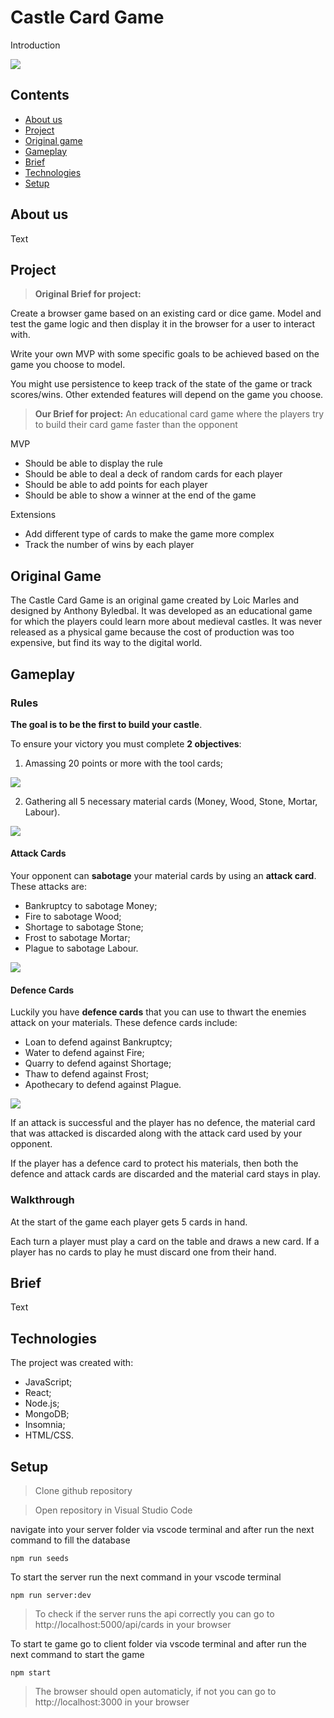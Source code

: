 # Castle Card Game

Introduction

![](https://github.com/PrinsWillem/castle_game_project/blob/main/client/public/images/castle-logo.png?raw=true)

## Contents
* [About us](#about-us)
* [Project](#Project)
* [Original game](#original-game)
* [Gameplay](#Gameplay)
* [Brief](#Brief)
* [Technologies](#Technologies)
* [Setup](#Setup)

## About us
Text

## Project
> **Original Brief for project:**

Create a browser game based on an existing card or dice game. Model and test the game logic and then display it in the browser for a user to interact with.

Write your own MVP with some specific goals to be achieved based on the game you choose to model.

You might use persistence to keep track of the state of the game or track scores/wins. Other extended features will depend on the game you choose.

> **Our Brief for project:**
An educational card game where the players try to build their card game faster than the opponent

MVP
* Should be able to display the rule
* Should be able to deal a deck of random cards for each player
* Should be able to add points for each player
* Should be able to show a winner at the end of the game

Extensions
* Add different type of cards to make the game more complex
* Track the number of wins by each player

## Original Game
The Castle Card Game is an original game created by Loic Marles and designed by Anthony Byledbal. It was developed as an educational game for which the players could learn more about medieval castles. It was never released as a physical game because the cost of production was too expensive, but find its way to the digital world.

## Gameplay

### Rules

**The goal is to be the first to build your castle**.

To ensure your victory you must complete **2 objectives**:
1. Amassing 20 points or more with the tool cards;

![](https://github.com/PrinsWillem/castle_game_project/blob/main/client/public/images/tool-cards.png?raw=true)

2. Gathering all 5 necessary material cards (Money, Wood, Stone, Mortar, Labour).

![](https://github.com/PrinsWillem/castle_game_project/blob/main/client/public/images/material-cards.png?raw=true)

#### Attack Cards

Your opponent can **sabotage** your material cards by using an **attack card**. These attacks are:
- Bankruptcy to sabotage Money;
- Fire to sabotage Wood;
- Shortage to sabotage Stone;
- Frost to sabotage Mortar;
- Plague to sabotage Labour.

![](https://github.com/PrinsWillem/castle_game_project/blob/main/client/public/images/attack-cards.png?raw=true)

#### Defence Cards

Luckily you have **defence cards** that you can use to thwart the enemies attack on your materials. These defence cards include:
- Loan to defend against Bankruptcy;
- Water to defend against Fire;
- Quarry to defend against Shortage;
- Thaw to defend against Frost;
- Apothecary to defend against Plague.

![](https://github.com/PrinsWillem/castle_game_project/blob/main/client/public/images/defence-cards.png?raw=true)

If an attack is successful and the player has no defence, the material card that was attacked is discarded along with the attack card used by your opponent.

If the player has a defence card to protect his materials, then both the defence and attack cards are discarded and the material card stays in play.

### Walkthrough

At the start of the game each player gets 5 cards in hand.

Each turn a player must play a card on the table and draws a new card. If a player has no cards to play he must discard one from their hand.

## Brief
Text

## Technologies
The project was created with:
- JavaScript;
- React;
- Node.js;
- MongoDB;
- Insomnia;
- HTML/CSS.

## Setup
> Clone github repository

> Open repository in Visual Studio Code

navigate into your server folder via vscode terminal and after run the next command to fill the database
```
npm run seeds 
```

To start the server run the next command in your vscode terminal
```
npm run server:dev
```

> To check if the server runs the api correctly you can go to http://localhost:5000/api/cards in your browser

To start te game go to client folder via vscode terminal and after run the next command to start the game
```
npm start
```

> The browser should open automaticly, if not you can go to http://localhost:3000 in your browser

